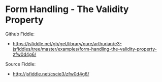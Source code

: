 # Form Handling - The Validity Property

Github Fiddle:
- https://jsfiddle.net/gh/get/library/pure/arthurian/e3-jsfiddles/tree/master/examples/form-handling-the-validity-property-zfw0d4g6/

Source Fiddle:
- http://jsfiddle.net/cscie3/zfw0d4g6/

